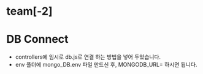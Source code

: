 # team[-2]

# DB Connect
- controllers에 임시로 db.js로 연결 하는 방법을 넣어 두었습니다.
- env 폴더에 mongo_DB.env 파일 만드신 후, MONGODB_URL=<URL> 하시면 됩니다.